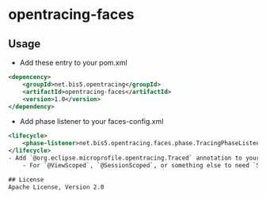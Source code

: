 # opentracing-faces

## Usage
- Add these entry to your pom.xml
```xml
<depencency>
    <groupId>net.bis5.opentracing</groupId>
    <artifactId>opentracing-faces</artifactId>
    <version>1.0</version>
</dependency>
````
- Add phase listener to your faces-config.xml
```xml
<lifecycle>
    <phase-listener>net.bis5.opentracing.faces.phase.TracingPhaseListener</phase-listener>
</lifecycle>
- Add `@org.eclipse.microprofile.opentracing.Traced` annotation to your backing bean
    - For `@ViewScoped`, `@SessionScoped`, or something else to need `Serializable` scopes, you can use `@net.bis5.opentracing.faces.interceptor.TracedSerializable` annotation instead.

## License
Apache License, Version 2.0
